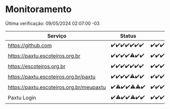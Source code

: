 # Monitoramento

Última verificação: 09/05/2024 02:07:00 -03

|Serviço|Status|Últimas 24h|
|---|---|---|
|https://github.com|<span title="2024-05-02: OK=24">✔️</span><span title="2024-05-03: OK=24">✔️</span><span title="2024-05-04: OK=24">✔️</span><span title="2024-05-05: OK=24">✔️</span><span title="2024-05-06: OK=24">✔️</span><span title="2024-05-07: OK=24">✔️</span><span title="2024-05-08: OK=6">✔️</span>|<span title="08/05/2024 03:08:00 -03 : 200">✔️</span><span title="08/05/2024 04:08:00 -03 : 200">✔️</span><span title="08/05/2024 05:08:00 -03 : 200">✔️</span><span title="08/05/2024 06:06:00 -03 : 200">✔️</span><span title="08/05/2024 07:06:00 -03 : 200">✔️</span><span title="08/05/2024 08:06:00 -03 : 200">✔️</span><span title="08/05/2024 09:12:00 -03 : 200">✔️</span><span title="08/05/2024 10:08:00 -03 : 200">✔️</span><span title="08/05/2024 11:06:00 -03 : 200">✔️</span><span title="08/05/2024 12:06:00 -03 : 200">✔️</span><span title="08/05/2024 13:08:00 -03 : 200">✔️</span><span title="08/05/2024 14:04:00 -03 : 200">✔️</span><span title="08/05/2024 15:09:00 -03 : 200">✔️</span><span title="08/05/2024 16:04:00 -03 : 200">✔️</span><span title="08/05/2024 17:07:00 -03 : 200">✔️</span><span title="08/05/2024 18:07:00 -03 : 200">✔️</span><span title="08/05/2024 19:05:00 -03 : 200">✔️</span><span title="08/05/2024 20:07:00 -03 : 200">✔️</span><span title="08/05/2024 21:31:00 -03 : 200">✔️</span><span title="08/05/2024 22:46:00 -03 : 200">✔️</span><span title="08/05/2024 23:22:00 -03 : 200">✔️</span><span title="09/05/2024 00:07:00 -03 : 200">✔️</span><span title="09/05/2024 01:10:00 -03 : 200">✔️</span><span title="09/05/2024 02:07:00 -03 : 200">✔️</span>|
|https://paxtu.escoteiros.org.br|<span title="2024-05-02: OK=24">✔️</span><span title="2024-05-03: OK=24">✔️</span><span title="2024-05-04: OK=24">✔️</span><span title="2024-05-05: OK=24">✔️</span><span title="2024-05-06: OK=23, Falhas=1">⚠️</span><span title="2024-05-07: OK=24">✔️</span><span title="2024-05-08: OK=6">✔️</span>|<span title="08/05/2024 03:08:00 -03 : 200">✔️</span><span title="08/05/2024 04:08:00 -03 : 200">✔️</span><span title="08/05/2024 05:08:00 -03 : 200">✔️</span><span title="08/05/2024 06:06:00 -03 : 200">✔️</span><span title="08/05/2024 07:06:00 -03 : 200">✔️</span><span title="08/05/2024 08:06:00 -03 : 200">✔️</span><span title="08/05/2024 09:12:00 -03 : 200">✔️</span><span title="08/05/2024 10:08:00 -03 : 200">✔️</span><span title="08/05/2024 11:06:00 -03 : 200">✔️</span><span title="08/05/2024 12:06:00 -03 : 200">✔️</span><span title="08/05/2024 13:08:00 -03 : 200">✔️</span><span title="08/05/2024 14:04:00 -03 : 200">✔️</span><span title="08/05/2024 15:09:00 -03 : 200">✔️</span><span title="08/05/2024 16:04:00 -03 : 200">✔️</span><span title="08/05/2024 17:07:00 -03 : 200">✔️</span><span title="08/05/2024 18:07:00 -03 : 200">✔️</span><span title="08/05/2024 19:05:00 -03 : 200">✔️</span><span title="08/05/2024 20:07:00 -03 : 200">✔️</span><span title="08/05/2024 21:31:00 -03 : 200">✔️</span><span title="08/05/2024 22:46:00 -03 : 200">✔️</span><span title="08/05/2024 23:22:00 -03 : 200">✔️</span><span title="09/05/2024 00:07:00 -03 : 200">✔️</span><span title="09/05/2024 01:10:00 -03 : 200">✔️</span><span title="09/05/2024 02:07:00 -03 : 200">✔️</span>|
|https://escoteiros.org.br|<span title="2024-05-02: OK=24">✔️</span><span title="2024-05-03: OK=24">✔️</span><span title="2024-05-04: OK=24">✔️</span><span title="2024-05-05: OK=24">✔️</span><span title="2024-05-06: OK=24">✔️</span><span title="2024-05-07: OK=24">✔️</span><span title="2024-05-08: OK=6">✔️</span>|<span title="08/05/2024 03:08:00 -03 : 200">✔️</span><span title="08/05/2024 04:08:00 -03 : 200">✔️</span><span title="08/05/2024 05:08:00 -03 : 200">✔️</span><span title="08/05/2024 06:06:00 -03 : 200">✔️</span><span title="08/05/2024 07:06:00 -03 : 200">✔️</span><span title="08/05/2024 08:06:00 -03 : 200">✔️</span><span title="08/05/2024 09:12:00 -03 : 200">✔️</span><span title="08/05/2024 10:08:00 -03 : 200">✔️</span><span title="08/05/2024 11:06:00 -03 : 200">✔️</span><span title="08/05/2024 12:06:00 -03 : 200">✔️</span><span title="08/05/2024 13:08:00 -03 : 200">✔️</span><span title="08/05/2024 14:04:00 -03 : 200">✔️</span><span title="08/05/2024 15:09:00 -03 : 200">✔️</span><span title="08/05/2024 16:04:00 -03 : 200">✔️</span><span title="08/05/2024 17:07:00 -03 : 200">✔️</span><span title="08/05/2024 18:07:00 -03 : 200">✔️</span><span title="08/05/2024 19:05:00 -03 : 200">✔️</span><span title="08/05/2024 20:07:00 -03 : 200">✔️</span><span title="08/05/2024 21:31:00 -03 : 200">✔️</span><span title="08/05/2024 22:46:00 -03 : 200">✔️</span><span title="08/05/2024 23:22:00 -03 : 200">✔️</span><span title="09/05/2024 00:07:00 -03 : 200">✔️</span><span title="09/05/2024 01:10:00 -03 : 200">✔️</span><span title="09/05/2024 02:07:00 -03 : 200">✔️</span>|
|https://paxtu.escoteiros.org.br/paxtu|<span title="2024-05-02: OK=24">✔️</span><span title="2024-05-03: OK=24">✔️</span><span title="2024-05-04: OK=24">✔️</span><span title="2024-05-05: OK=24">✔️</span><span title="2024-05-06: OK=23, Falhas=1">⚠️</span><span title="2024-05-07: OK=24">✔️</span><span title="2024-05-08: OK=6">✔️</span>|<span title="08/05/2024 03:08:00 -03 : 200">✔️</span><span title="08/05/2024 04:08:00 -03 : 200">✔️</span><span title="08/05/2024 05:08:00 -03 : 200">✔️</span><span title="08/05/2024 06:06:00 -03 : 200">✔️</span><span title="08/05/2024 07:06:00 -03 : 200">✔️</span><span title="08/05/2024 08:06:00 -03 : 200">✔️</span><span title="08/05/2024 09:12:00 -03 : 200">✔️</span><span title="08/05/2024 10:08:00 -03 : 200">✔️</span><span title="08/05/2024 11:06:00 -03 : 200">✔️</span><span title="08/05/2024 12:06:00 -03 : 200">✔️</span><span title="08/05/2024 13:08:00 -03 : 200">✔️</span><span title="08/05/2024 14:04:00 -03 : 200">✔️</span><span title="08/05/2024 15:09:00 -03 : 200">✔️</span><span title="08/05/2024 16:04:00 -03 : 200">✔️</span><span title="08/05/2024 17:07:00 -03 : 200">✔️</span><span title="08/05/2024 18:08:00 -03 : 200">✔️</span><span title="08/05/2024 19:05:00 -03 : 200">✔️</span><span title="08/05/2024 20:07:00 -03 : 200">✔️</span><span title="08/05/2024 21:31:00 -03 : 200">✔️</span><span title="08/05/2024 22:46:00 -03 : 200">✔️</span><span title="08/05/2024 23:22:00 -03 : 200">✔️</span><span title="09/05/2024 00:07:00 -03 : 200">✔️</span><span title="09/05/2024 01:10:00 -03 : 200">✔️</span><span title="09/05/2024 02:07:00 -03 : 200">✔️</span>|
|https://paxtu.escoteiros.org.br/meupaxtu|<span title="2024-05-02: OK=24">✔️</span><span title="2024-05-03: OK=22, Falhas=2">⚠️</span><span title="2024-05-04: OK=24">✔️</span><span title="2024-05-05: OK=24">✔️</span><span title="2024-05-06: OK=23, Falhas=1">⚠️</span><span title="2024-05-07: OK=23, Falhas=1">⚠️</span><span title="2024-05-08: OK=6">✔️</span>|<span title="08/05/2024 03:08:00 -03 : 200">✔️</span><span title="08/05/2024 04:08:00 -03 : 200">✔️</span><span title="08/05/2024 05:08:00 -03 : 200">✔️</span><span title="08/05/2024 06:06:00 -03 : 200">✔️</span><span title="08/05/2024 07:06:00 -03 : 200">✔️</span><span title="08/05/2024 08:06:00 -03 : 200">✔️</span><span title="08/05/2024 09:12:00 -03 : 200">✔️</span><span title="08/05/2024 10:08:00 -03 : 200">✔️</span><span title="08/05/2024 11:06:00 -03 : 200">✔️</span><span title="08/05/2024 12:06:00 -03 : 200">✔️</span><span title="08/05/2024 13:08:00 -03 : 200">✔️</span><span title="08/05/2024 14:04:00 -03 : 200">✔️</span><span title="08/05/2024 15:09:00 -03 : 200">✔️</span><span title="08/05/2024 16:04:00 -03 : 200">✔️</span><span title="08/05/2024 17:07:00 -03 : 200">✔️</span><span title="08/05/2024 18:08:00 -03 : 200">✔️</span><span title="08/05/2024 19:05:00 -03 : 200">✔️</span><span title="08/05/2024 20:07:00 -03 : 200">✔️</span><span title="08/05/2024 21:31:00 -03 : 200">✔️</span><span title="08/05/2024 22:46:00 -03 : 200">✔️</span><span title="08/05/2024 23:22:00 -03 : 200">✔️</span><span title="09/05/2024 00:07:00 -03 : 200">✔️</span><span title="09/05/2024 01:10:00 -03 : 200">✔️</span><span title="09/05/2024 02:07:00 -03 : 200">✔️</span>|
|Paxtu Login|<span title="2024-05-02: OK=24">✔️</span><span title="2024-05-03: OK=22, Falhas=2">⚠️</span><span title="2024-05-04: OK=24">✔️</span><span title="2024-05-05: OK=24">✔️</span><span title="2024-05-06: OK=23, Falhas=1">⚠️</span><span title="2024-05-07: OK=24">✔️</span><span title="2024-05-08: OK=6">✔️</span>|<span title="08/05/2024 03:08:00 -03 : 200">✔️</span><span title="08/05/2024 04:08:00 -03 : 200">✔️</span><span title="08/05/2024 05:08:00 -03 : 200">✔️</span><span title="08/05/2024 06:06:00 -03 : 200">✔️</span><span title="08/05/2024 07:06:00 -03 : 200">✔️</span><span title="08/05/2024 08:06:00 -03 : 200">✔️</span><span title="08/05/2024 09:12:00 -03 : 200">✔️</span><span title="08/05/2024 10:08:00 -03 : 200">✔️</span><span title="08/05/2024 11:06:00 -03 : 200">✔️</span><span title="08/05/2024 12:06:00 -03 : 200">✔️</span><span title="08/05/2024 13:08:00 -03 : 200">✔️</span><span title="08/05/2024 14:04:00 -03 : 200">✔️</span><span title="08/05/2024 15:09:00 -03 : 200">✔️</span><span title="08/05/2024 16:04:00 -03 : 200">✔️</span><span title="08/05/2024 17:07:00 -03 : 200">✔️</span><span title="08/05/2024 18:08:00 -03 : 200">✔️</span><span title="08/05/2024 19:05:00 -03 : 200">✔️</span><span title="08/05/2024 20:07:00 -03 : 200">✔️</span><span title="08/05/2024 21:31:00 -03 : 200">✔️</span><span title="08/05/2024 22:46:00 -03 : 200">✔️</span><span title="08/05/2024 23:22:00 -03 : 200">✔️</span><span title="09/05/2024 00:07:00 -03 : 200">✔️</span><span title="09/05/2024 01:10:00 -03 : 200">✔️</span><span title="09/05/2024 02:07:00 -03 : 200">✔️</span>|
